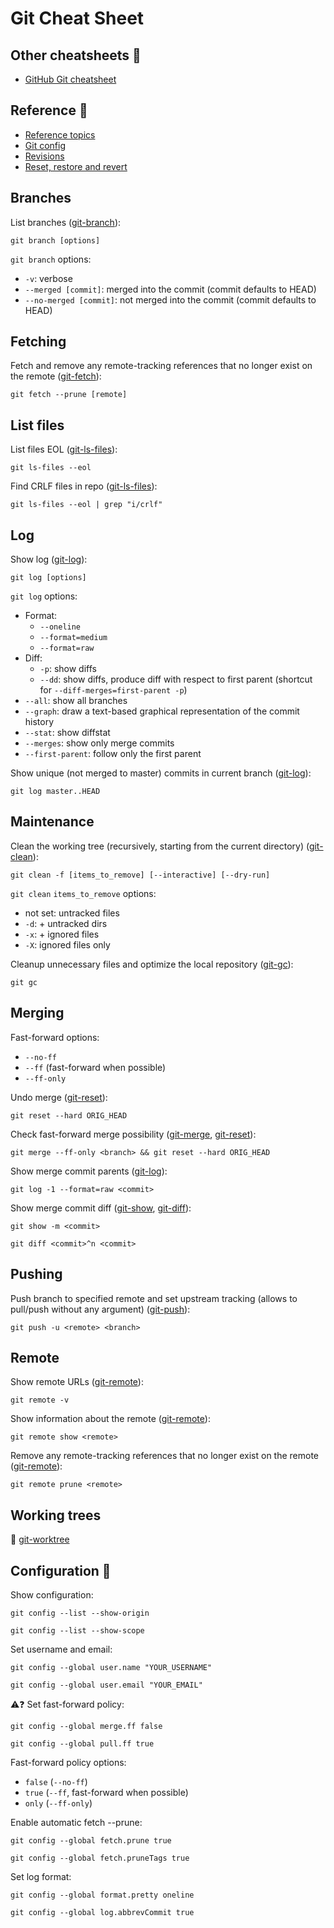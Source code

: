 # Git Cheat Sheet

## Other cheatsheets 📌
* [GitHub Git cheatsheet](https://education.github.com/git-cheat-sheet-education.pdf)

## Reference 📌
* [Reference topics](https://git-scm.com/docs)
* [Git config](https://git-scm.com/docs/git-config)
* [Revisions](https://git-scm.com/docs/gitrevisions)
* [Reset, restore and revert](https://git-scm.com/docs/git#_reset_restore_and_revert)

## Branches
List branches ([git-branch](https://git-scm.com/docs/git-branch)):
```
git branch [options]
```

`git branch` options:
* `-v`: verbose
* `--merged [commit]`: merged into the commit (commit defaults to HEAD)
* `--no-merged [commit]`: not merged into the commit (commit defaults to HEAD)

## Fetching
Fetch and remove any remote-tracking references that no longer exist on the remote ([git-fetch](https://git-scm.com/docs/git-fetch)):
```
git fetch --prune [remote]
```

## List files
List files EOL ([git-ls-files](https://git-scm.com/docs/git-ls-files)):
```
git ls-files --eol
```

Find CRLF files in repo ([git-ls-files](https://git-scm.com/docs/git-ls-files)):
```
git ls-files --eol | grep "i/crlf"
```

## Log
Show log ([git-log](https://git-scm.com/docs/git-log)):
```
git log [options]
```

`git log` options:
* Format:
  * `--oneline`
  * `--format=medium`
  * `--format=raw`
* Diff:
  * `-p`: show diffs
  * `--dd`: show diffs, produce diff with respect to first parent (shortcut for `--diff-merges=first-parent -p`)
* `--all`: show all branches
* `--graph`: draw a text-based graphical representation of the commit history
* `--stat`: show diffstat
* `--merges`: show only merge commits
* `--first-parent`: follow only the first parent

Show unique (not merged to master) commits in current branch ([git-log](https://git-scm.com/docs/git-log)):
```
git log master..HEAD
```

## Maintenance
Clean the working tree (recursively, starting from the current directory) ([git-clean](https://git-scm.com/docs/git-clean)):
```
git clean -f [items_to_remove] [--interactive] [--dry-run]
```

`git clean` `items_to_remove` options:
* not set: untracked files
* `-d`: + untracked dirs
* `-x`: + ignored files
* `-X`: ignored files only

Cleanup unnecessary files and optimize the local repository ([git-gc](https://git-scm.com/docs/git-gc)):
```
git gc
```

## Merging
Fast-forward options:
* `--no-ff`
* `--ff` (fast-forward when possible)
* `--ff-only`

Undo merge ([git-reset](https://git-scm.com/docs/git-reset)):
```
git reset --hard ORIG_HEAD
```

Check fast-forward merge possibility ([git-merge](https://git-scm.com/docs/git-merge), [git-reset](https://git-scm.com/docs/git-reset)):
```
git merge --ff-only <branch> && git reset --hard ORIG_HEAD
```

Show merge commit parents ([git-log](https://git-scm.com/docs/git-log)):
```
git log -1 --format=raw <commit>
```

Show merge commit diff ([git-show](https://git-scm.com/docs/git-show), [git-diff](https://git-scm.com/docs/git-diff)):
```
git show -m <commit>
```
```
git diff <commit>^n <commit>
```

## Pushing
Push branch to specified remote and set upstream tracking (allows to pull/push without any argument) ([git-push](https://git-scm.com/docs/git-push)):
```
git push -u <remote> <branch>
```

## Remote
Show remote URLs ([git-remote](https://git-scm.com/docs/git-remote)):
```
git remote -v
```

Show information about the remote ([git-remote](https://git-scm.com/docs/git-remote)):
```
git remote show <remote>
```

Remove any remote-tracking references that no longer exist on the remote ([git-remote](https://git-scm.com/docs/git-remote)):
```
git remote prune <remote>
```

## Working trees
🚧 [git-worktree](https://git-scm.com/docs/git-worktree)

## Configuration 📌
Show configuration:
```
git config --list --show-origin
```
```
git config --list --show-scope
```

Set username and email:
```
git config --global user.name "YOUR_USERNAME"
```
```
git config --global user.email "YOUR_EMAIL"
```

⚠️❓ Set fast-forward policy:
```
git config --global merge.ff false
```
```
git config --global pull.ff true
```

Fast-forward policy options:
* `false` (`--no-ff`)
* `true` (`--ff`, fast-forward when possible)
* `only` (`--ff-only`)

Enable automatic fetch --prune:
```
git config --global fetch.prune true
```
```
git config --global fetch.pruneTags true
```

Set log format:
```
git config --global format.pretty oneline
```
```
git config --global log.abbrevCommit true
```
